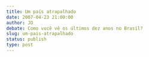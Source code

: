 ```yaml
---
title: Um país atrapalhado
date: 2007-04-23 21:00:00
author: JD
debate: Como você vê os últimos dez anos no Brasil?
slug: um-pais-atrapalhado
status: publish 
type: post
---
```


   

